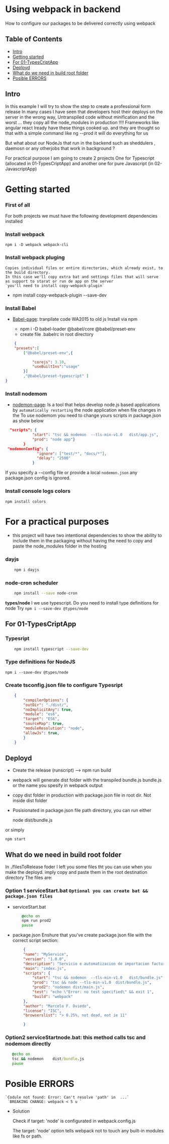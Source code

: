 # Using webpack in backend 
How to configure our packages to be delivered correctly using webpack

## Table of Contents

- [Intro ](#Intro)
- [Getting started](#Getting-started)
- [For 01-TypesCriptApp](#For-01-TypesCriptApp)
- [Deployd](#Deployd )
- [What do we need in build root folder](#What-do-we-need-in-build-root-folder)
- [Posible ERRORS](#Posible-ERRORS)

## Intro

In this example I will try to show the step to create a professional form release
In many cases I have seen that developers host their deploys on the server in the wrong way, Untranspiled code without minification and the worst ...
they copy all the node_modules in production !!!!
Frameworks like angular react lready have these things cooked up. and they are thought so that with a simple command like ng --prod it will do everything for us

But what about our NodeJs that run in the backend such as sheddulers , daemosn or any otherjobs that work in background ?

For practical purpose I am going to create 2 projects
     One for Typescript  (allocated in 01-TypesCriptApp) and  another one for pure  Javascript (in 02-JavascriptApp)


# Getting started 

### First of all 

For both projects we must have the following development dependencies installed

### Install webpack
    npm i -D webpack webpack-cli
### Install webpack pluging
    Copies individual files or entire directories, which already exist, to the build directory.
    In this case we'll copy extra bat and settings files that will serve as support to starat or run de app on the server
    `you'll need to install copy-webpack-plugin`

   - npm install copy-webpack-plugin --save-dev


### Install Babel 

- [Babel-page](https://babeljs.io/): tranpilate code WA2015 to old js 
Install via npm

    - npm i -D babel-loader @babel/core  @babel/preset-env 
    - create file .babelrc in root directory
```json
    {
    "presets":[
        ["@babel/preset-env",{

            "corejs": 3.10,
            "useBuiltIns":"usage"
        }]
        ,"@babel/preset-typescript" ]
}
```

### Install nodemom 
- [nodemon-page](https://www.npmjs.com/package/nodemon): Is a tool that helps develop node.js based applications by `automatically restarting` the node application when file changes in the 
    To use nodemom you need to change yours scripts in package.json as show below

 
```json
  "scripts": {
            "start": "tsc && nodemon  --tls-min-v1.0   dist/app.js",
            "prod": "node app"}
        }
 "nodemonConfig": {
              "ignore": ["test/*", "docs/*"],
              "delay": "2500"
            }
```
If you specify a --config file or provide a local `nodemon.json` any package.json config is ignored.

### Install console logs colors
    npm install colors

# For a practical purposes

- this project will have two intentional dependencies to show the ability to include them in the packaging without having the need to copy and paste the node_modules folder in the hosting

### dayjs 
```bash
    npm i dayjs
```
### node-cron scheduler 
```bash
    npm install --save node-cron
```
 **types/node** I we use typescript.   Do you need to install type definitions for node Try `npm i --save-dev @types/node`


## For 01-TypesCriptApp 

### Typesript 
```bash
    npm install typescript --save-dev
```
### Type definitions for NodeJS

    npm i --save-dev @types/node

### Create tsconfig.json file to configure Typesript
```json
    {
        "compilerOptions": {
        "outDir": "./dist/",
        "noImplicitAny": true,
        "module": "es6",
        "target": "ES6",
        "sourceMap": true,
        "moduleResolution": "node",
        "allowJs": true,
        }
    }
```


## Deployd

- Create the release (runscript) --> npm run build 
- webpack will generate dist folder with the transpiled bundle.js bundle.js or the name you spesify in webpack output
- copy dist folder in production with package.json file in root dir. Not inside dist folder
- Posisionated in package.json file path directory, you can run either 

   node dist/bundle.js

or simply
        
    npm start



## What do we need in build root folder
 
In ./filesToRelease foder I left you some files tht you can use when you make the deployd. imply copy and paste them in the root destination directory
The files are:

### Option 1 serviceStart.bat `Optional you can create bat &&  package.json files`
 - serviceStart.bat
    ```bat  
        @echo on
        npm run prod2
        pause
    ```
- package.json
   Enshure that you've create package.json file with the correct script section:
```json
        {
        "name": "MyService",
        "version": "1.0.0",
        "description": "Servicio e automatizacion de importacion facturas y socios mensual",
        "main": "index.js",
        "scripts": {
            "start": "tsc && nodemon  --tls-min-v1.0   dist/bundle.js",
            "prod": "tsc && node --tls-min-v1.0  dist/bundle.js",
            "prod2": "nodemon dist/main.js",
            "test": "echo \"Error: no test specified\" && exit 1",
            "build": "webpack"
        },
        "author": "Marcelo F. Oviedo",
        "license": "ISC",
        "browserslist": "> 0.25%, not dead, not ie 11"

        } 
```

### Option2 serviceStartnode.bat: this method calls tsc and nodemom directly

 ```bat  
    @echo on
    tsc && nodemon    dist/bundle.js
    pause
```

# Posible ERRORS

    `Codule not found: Error: Can't resolve 'path' in  ...`
     `BREAKING CHANGE: webpack < 5 u `
- Solution

    Check if target: 'node' is configurated in webpack.config.js

    The target: 'node' option tells webpack not to touch any built-in modules like fs or path.



    
